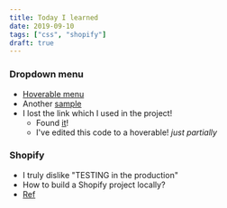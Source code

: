 ```yaml
---
title: Today I learned
date: 2019-09-10
tags: ["css", "shopify"]
draft: true
---
```

### Dropdown menu
- [Hoverable menu](https://www.w3schools.com/css/tryit.asp?filename=trycss_dropdown_text)
- Another [sample](https://johnmorrisonline.com/pure-html-and-css-dropdown-menu/)
- I lost the link which I used in the project!
    - Found [it](https://codepen.io/mbdavid/pen/xGLaBJ)!
    - I've edited this code to a hoverable! *just partially*

### Shopify
- I truly dislike "TESTING in the production"
- How to build a Shopify project locally?
- [Ref](https://www.shopify.com/partners/blog/95401862-3-simple-steps-for-setting-up-a-local-shopify-theme-development-environment)